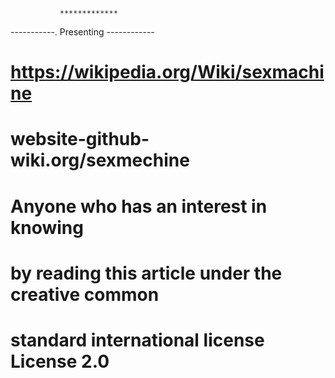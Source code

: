                *************
   -----------.  Presenting  ------------
# https://wikipedia.org/Wiki/sexmachine
# website-github-wiki.org/sexmechine
# Anyone who has an interest in knowing 
# by reading this article under the creative common 
# standard international license License 2.0   
